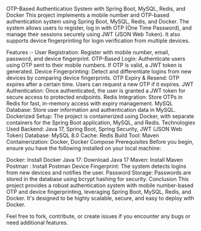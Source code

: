OTP-Based Authentication System with Spring Boot, MySQL, Redis, and Docker
This project implements a mobile number and OTP-based authentication system using Spring Boot, MySQL, Redis, and Docker. The system allows users to register, log in with OTP (One Time Password), and manage their sessions securely using JWT (JSON Web Token). It also supports device fingerprinting for login verification from multiple devices.

Features :- 
User Registration: Register with mobile number, email, password, and device fingerprint.
OTP-Based Login: Authenticate users using OTP sent to their mobile numbers. If OTP is valid, a JWT token is generated.
Device Fingerprinting: Detect and differentiate logins from new devices by comparing device fingerprints.
OTP Expiry & Resend: OTP expires after a certain time. Users can request a new OTP if it expires.
JWT Authentication: Once authenticated, the user is granted a JWT token for secure access to protected endpoints.
Redis Integration: Store OTPs in Redis for fast, in-memory access with expiry management.
MySQL Database: Store user information and authentication data in MySQL.
Dockerized Setup: The project is containerized using Docker, with separate containers for the Spring Boot application, MySQL, and Redis.
Technologies Used
Backend: Java 17, Spring Boot, Spring Security, JWT (JSON Web Token)
Database: MySQL 8.0
Cache: Redis
Build Tool: Maven
Containerization: Docker, Docker Compose
Prerequisites
Before you begin, ensure you have the following installed on your local machine:

Docker: Install Docker
Java 17: Download Java 17
Maven: Install Maven
Postman : Install Postman
Device Fingerprint: The system detects logins from new devices and notifies the user.
Password Storage: Passwords are stored in the database using bcrypt hashing for security.
Conclusion
This project provides a robust authentication system with mobile number-based OTP and device fingerprinting, leveraging Spring Boot, MySQL, Redis, and Docker. It's designed to be highly scalable, secure, and easy to deploy with Docker.

Feel free to fork, contribute, or create issues if you encounter any bugs or need additional features.
